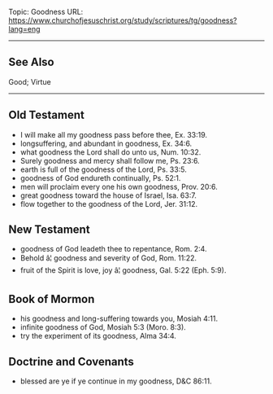 Topic: Goodness
URL: https://www.churchofjesuschrist.org/study/scriptures/tg/goodness?lang=eng

---

## See Also

Good; Virtue

---

## Old Testament

- I will make all my goodness pass before thee, Ex. 33:19.
- longsuffering, and abundant in goodness, Ex. 34:6.
- what goodness the Lord shall do unto us, Num. 10:32.
- Surely goodness and mercy shall follow me, Ps. 23:6.
- earth is full of the goodness of the Lord, Ps. 33:5.
- goodness of God endureth continually, Ps. 52:1.
- men will proclaim every one his own goodness, Prov. 20:6.
- great goodness toward the house of Israel, Isa. 63:7.
- flow together to the goodness of the Lord, Jer. 31:12.

## New Testament

- goodness of God leadeth thee to repentance, Rom. 2:4.
- Behold â¦ goodness and severity of God, Rom. 11:22.
- fruit of the Spirit is love, joy â¦ goodness, Gal. 5:22 (Eph. 5:9).

## Book of Mormon

- his goodness and long-suffering towards you, Mosiah 4:11.
- infinite goodness of God, Mosiah 5:3 (Moro. 8:3).
- try the experiment of its goodness, Alma 34:4.

## Doctrine and Covenants

- blessed are ye if ye continue in my goodness, D&C 86:11.

